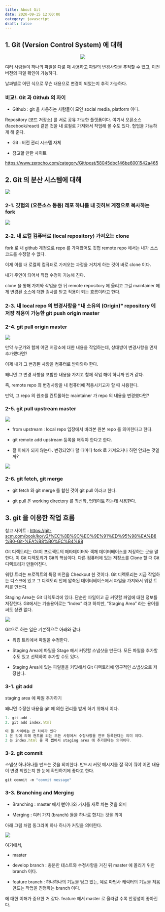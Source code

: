 ```yaml
---
title: About Git
date: 2020-09-15 12:00:00
category: javascript
draft: false
---
```


## 1. Git (Version Control System) 에 대해

<p align="center"><img src="https://i.pinimg.com/originals/58/e1/b7/58e1b722ae5539b9c23776f18d3d7a45.jpg"></p>

여러 사람들이 하나의 파일을 다룰 때 사용하고 파일의 변경사항을 추적할 수 있고, 이전 버전의 파일 확인이 가능하다.

날짜별로 어떤 식으로 무슨 내용으로 변경이 되었는지 추적 가능하다.

### 비교!. Git 과 Github 의 차이

- Github : git 을 사용하는 사람들이 모인 social media, platform 이다.

Repository (코드 저장소) 를 서로 공유 가능한 플랫폼이다. 여기서 오픈소스 (facebook/react) 같은 것을 내 로컬로 가져와서 작업해 볼 수도 있다. 협업을 가능하게 해 준다.

- Git : 버전 관리 시스템 자체

- 참고할 만한 사이트

https://www.zerocho.com/category/Git/post/58045dbc146be6001542a465

## 2. Git 의 분산 시스템에 대해

![](./images/feature_flow.jpeg)

### 2-1. 깃헙의 (오픈소스 등등) 레포 하나를 내 깃허브 계정으로 복사하는 fork

![](./images/fork.jpeg)

### 2-2. 내 로컬 컴퓨터로 (local repository) 가져오는 clone

fork 로 내 github 계정으로 repo 를 가져왔어도 깃헙 remote repo 에서는 내가 소스코드를 수정할 수 없다.

이제 이를 내 로컬의 컴퓨터로 가저오는 과정을 거치게 하는 것이 바로 clone 이다.

내가 주인이 되어서 직접 수정이 가능해 진다.

clone 을 통해 가져와 작업을 한 뒤 remote repository 에 올리고 그걸 maintainer 에게 변경된 소스에 대한 검사를 받고 적용이 되는 흐름이라고 한다.

### 2-3. 내 local repo 의 변경사항을 "내 소유의 (Origin)" repository 에 저장 적용이 가능한 git push origin master

### 2-4. git pull origin master

![](./images/pull.jpeg)

만약 누군가와 함께 어떤 저장소에 대한 내용을 작업하는데, 상대방이 변경사항을 먼저 추가했다면?

이제 내가 그 변경된 사항을 컴퓨터로 받아와야 한다.

왜냐면 그 변경 사항을 포함한 내용을 가지고 함께 작업 해야 하니까 인거 같다.

즉, remote repo 의 변경사항을 내 컴퓨터에 적용시키고자 할 때 사용한다.

만약, 그 repo 의 원조를 컨트롤하는 maintainer 가 repo 의 내용을 변경했다면?

### 2-5. git pull upstream master

![](./images/upstream.jpeg)

- from upstream : local repo 입장에서 바라본 원본 repo 를 의미한다고 한다.

- git remote add upstream <url> 등록을 해줘야 한다고 한다.

- 잘 이해가 되지 않는다. 변경되었다 할 때마다 fork 로 가져오거나 하면 안되는 것일까?

![](./images/upstream2.jpeg)

### 2-6. git fetch, git merge

- git fetch 와 git merge 를 합친 것이 git pull 이라고 한다.

- git pull 은 working directory 를 최신화, 업데이트 하는데 사용한다.

## 3. git 을 이용한 작업 흐름

참고 사이트 : https://git-scm.com/book/ko/v2/%EC%8B%9C%EC%9E%91%ED%95%98%EA%B8%B0-Git-%EA%B8%B0%EC%B4%88

Git 디렉토리는 Git이 프로젝트의 메타데이터와 객체 데이터베이스를 저장하는 곳을 말한다. 이 Git 디렉토리가 Git의 핵심이다. 다른 컴퓨터에 있는 저장소를 Clone 할 때 Git 디렉토리가 만들어진다.

워킹 트리는 프로젝트의 특정 버전을 Checkout 한 것이다. Git 디렉토리는 지금 작업하는 디스크에 있고 그 디렉토리 안에 압축된 데이터베이스에서 파일을 가져와서 워킹 트리를 만든다.

Staging Area는 Git 디렉토리에 있다. 단순한 파일이고 곧 커밋할 파일에 대한 정보를 저장한다. Git에서는 기술용어로는 “Index” 라고 하지만, “Staging Area” 라는 용어를 써도 상관 없다.

![](https://git-scm.com/book/en/v2/images/areas.png)

Git으로 하는 일은 기본적으로 아래와 같다.

- 워킹 트리에서 파일을 수정한다.

- Staging Area에 파일을 Stage 해서 커밋할 스냅샷을 만든다. 모든 파일을 추가할 수도 있고 선택하여 추가할 수도 있다.

- Staging Area에 있는 파일들을 커밋해서 Git 디렉토리에 영구적인 스냅샷으로 저장한다.

### 3-1. git add

staging area 에 파일 추가하기

왜냐면 수정한 내용을 git 에 의한 관리를 받게 하기 위해서 이다.

```js
1. git add .
2. git add index.html

이 둘 사이에는 큰 차이가 있다
1 은 깃에 의해 컨트롤 되는 모든 사항에서 수정사항을 전부 등록한다는 의미 이다.
2 는 index.html 을 콕 찝어서 staging area 에 추가한다는 의미이다.
```

### 3-2. git commit

스냅샷 하나하나를 만드는 것을 의미한다. 반드시 커밋 메시지를 잘 적어 줘야 어떤 내용이 변경 되었는지 한 눈에 확인하기에 좋다고 한다.

```js
git commit -m "commit message"
```

### 3-3. Branching and Merging

- Branching : master 에서 뻗어나와 가지를 새로 치는 것을 의미

- Merging : 여러 가지 (branch) 들을 하나로 합치는 것을 의미

아래 그림 처럼 동그라미 하나 하나가 커밋을 의미한다.

![](./images/gitworkflow.jpeg)

여기에서,

- master

- develop branch
  : 충분한 테스트와 수정사항을 거친 뒤 master 에 올리기 위한 branch 이다.

- feature branch
  : 하나하나의 기능을 담고 있는, 예로 마법사 캐릭터의 기능을 처음 만드는 작업을 진행하는 branch 이다.

에 대한 이해가 중요한 거 같다. feature 에서 master 로 올라갈 수록 안정성이 좋아진다.
